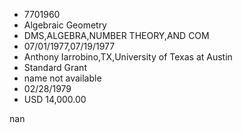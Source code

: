 
* 7701960
* Algebraic Geometry
* DMS,ALGEBRA,NUMBER THEORY,AND COM
* 07/01/1977,07/19/1977
* Anthony Iarrobino,TX,University of Texas at Austin
* Standard Grant
*   name not available
* 02/28/1979
* USD 14,000.00

nan
